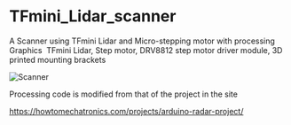# TFmini_Lidar_scanner
A Scanner using TFmini Lidar and Micro-stepping motor with processing Graphics 
﻿ TFmini Lidar, Step motor, DRV8812 step motor driver module, 3D printed mounting brackets
  
![Scanner](https://postfiles.pstatic.net/MjAxOTA5MTRfMjc2/MDAxNTY4NDU1MjkxODE3.fxVR-e_XW1ZOh50xWLUgekwOixqGZQesHaZxC30N3Vwg.Na-GnVu7LqAoHsNFifCqifWbLSFk9cqZXMQhvwEAOGkg.PNG.alexpark0922/image.png?type=w773)

 
 
  Processing code is modified from that of the project in the site
  
  https://howtomechatronics.com/projects/arduino-radar-project/

